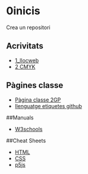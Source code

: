 # 0inicis
Crea un repositori

## Acrivitats
* [1_llocweb](https://perefi.github.io/1llocweb/)
* [2 CMYK](https://perefi.github.io/2-CMYK/)

## Pàgines classe
* [Pàgina classe 2GP](https://arquesm.github.io/2GP/)
* [llenguatge etiquetes github](https://github.com/adam-p/markdown-here/wiki/Markdown-Cheatsheet)

##Manuals
* [W3schools](https://www.w3schools.com/)

##Cheat Sheets
* [HTML](http://websitesup.org/html5-cheat-sheet.pdf)
* [CSS](https://websites)
* [p5js](https://github.com/bmoren/p5js-cheat-sheet)

